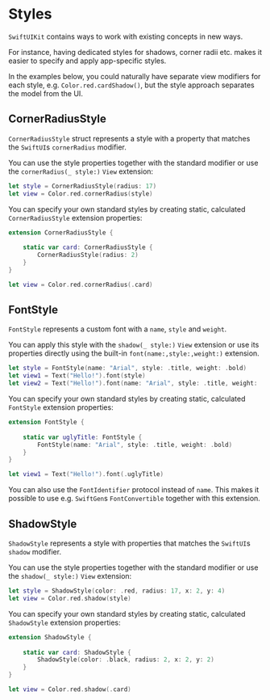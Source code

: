 # Styles

`SwiftUIKit` contains ways to work with existing concepts in new ways.

For instance, having dedicated styles for shadows, corner radii etc. makes it easier to specify and apply app-specific styles.

In the examples below, you could naturally have separate view modifiers for each style, e.g.  `Color.red.cardShadow()`, but the style approach separates the model from the UI.


## CornerRadiusStyle

`CornerRadiusStyle` struct represents a style with a property that matches the `SwiftUI`s `cornerRadius` modifier.

You can use the style properties together with the standard modifier or use the `cornerRadius(_ style:)` `View` extension:

```swift
let style = CornerRadiusStyle(radius: 17)
let view = Color.red.cornerRadius(style)
```

You can specify your own standard styles by creating static, calculated `CornerRadiusStyle` extension properties:

```swift
extension CornerRadiusStyle {
    
    static var card: CornerRadiusStyle { 
        CornerRadiusStyle(radius: 2) 
    } 
}

let view = Color.red.cornerRadius(.card)
```


## FontStyle

`FontStyle` represents a custom font with a `name`, `style` and `weight`.

You can apply this style with the `shadow(_ style:)` `View` extension or use its properties directly using the built-in `font(name:,style:,weight:)` extension.

```swift
let style = FontStyle(name: "Arial", style: .title, weight: .bold)
let view1 = Text("Hello!").font(style)
let view2 = Text("Hello!").font(name: "Arial", style: .title, weight: .bold)
```

You can specify your own standard styles by creating static, calculated `FontStyle` extension properties:

```swift
extension FontStyle {
    
    static var uglyTitle: FontStyle { 
        FontStyle(name: "Arial", style: .title, weight: .bold) 
    } 
}

let view1 = Text("Hello!").font(.uglyTitle)
```

You can also use the `FontIdentifier` protocol instead of `name`. This makes it possible to use e.g. `SwiftGen`s `FontConvertible` together with this extension.


## ShadowStyle

`ShadowStyle` represents a style with properties that matches the `SwiftUI`s `shadow` modifier.

You can use the style properties together with the standard modifier or use the `shadow(_ style:)` `View` extension:

```swift
let style = ShadowStyle(color: .red, radius: 17, x: 2, y: 4)
let view = Color.red.shadow(style)
```

You can specify your own standard styles by creating static, calculated `ShadowStyle` extension properties:

```swift
extension ShadowStyle {
    
    static var card: ShadowStyle { 
        ShadowStyle(color: .black, radius: 2, x: 2, y: 2) 
    } 
}

let view = Color.red.shadow(.card)
```
